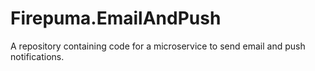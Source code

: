 # Firepuma.EmailAndPush
A repository containing code for a microservice to send email and push notifications.
